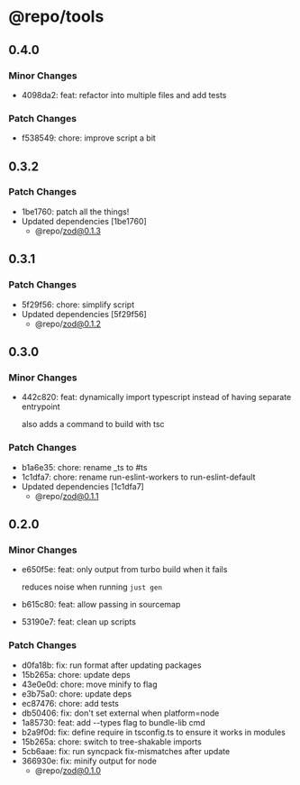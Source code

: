 # @repo/tools

## 0.4.0

### Minor Changes

- 4098da2: feat: refactor into multiple files and add tests

### Patch Changes

- f538549: chore: improve script a bit

## 0.3.2

### Patch Changes

- 1be1760: patch all the things!
- Updated dependencies [1be1760]
  - @repo/zod@0.1.3

## 0.3.1

### Patch Changes

- 5f29f56: chore: simplify script
- Updated dependencies [5f29f56]
  - @repo/zod@0.1.2

## 0.3.0

### Minor Changes

- 442c820: feat: dynamically import typescript instead of having separate entrypoint

  also adds a command to build with tsc

### Patch Changes

- b1a6e35: chore: rename \_ts to #ts
- 1c1dfa7: chore: rename run-eslint-workers to run-eslint-default
- Updated dependencies [1c1dfa7]
  - @repo/zod@0.1.1

## 0.2.0

### Minor Changes

- e650f5e: feat: only output from turbo build when it fails

  reduces noise when running `just gen`

- b615c80: feat: allow passing in sourcemap
- 53190e7: feat: clean up scripts

### Patch Changes

- d0fa18b: fix: run format after updating packages
- 15b265a: chore: update deps
- 43e0e0d: chore: move minify to flag
- e3b75a0: chore: update deps
- ec87476: chore: add tests
- db50406: fix: don't set external when platform=node
- 1a85730: feat: add --types flag to bundle-lib cmd
- b2a9f0d: fix: define require in tsconfig.ts to ensure it works in modules
- 15b265a: chore: switch to tree-shakable imports
- 5cb6aae: fix: run syncpack fix-mismatches after update
- 366930e: fix: minify output for node
  - @repo/zod@0.1.0
